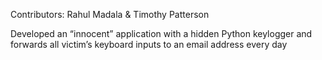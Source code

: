 Contributors: Rahul Madala & Timothy Patterson

Developed an “innocent” application with a hidden Python keylogger and forwards all victim’s keyboard inputs to an email address every day
